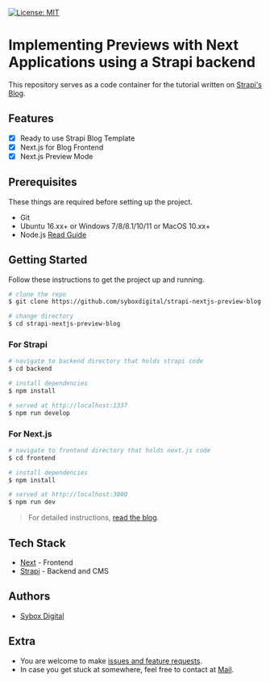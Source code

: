 [![License: MIT](https://img.shields.io/badge/License-MIT-yellow.svg)](https://opensource.org/licenses/MIT)

# Implementing Previews with Next Applications using a Strapi backend

This repository serves as a code container for the tutorial written on [Strapi's Blog](https://strapi.io/blog/implement-previews-with-next-applications-using-a-strapi-backend).

## Features

- [x] Ready to use Strapi Blog Template
- [x] Next.js for Blog Frontend 
- [x] Next.js Preview Mode

## Prerequisites

These things are required before setting up the project.

- Git
- Ubuntu 16.xx+ or Windows 7/8/8.1/10/11 or MacOS 10.xx+
- Node.js [Read Guide](https://www.digitalocean.com/community/tutorials/how-to-install-node-js-on-ubuntu-20-04)

## Getting Started

Follow these instructions to get the project up and running.

```bash
# clone the repo
$ git clone https://github.com/syboxdigital/strapi-nextjs-preview-blog.git

# change directory
$ cd strapi-nextjs-preview-blog
```

### For Strapi

```bash
# navigate to backend directory that holds strapi code
$ cd backend

# install dependencies
$ npm install

# served at http://localhost:1337
$ npm run develop
```

### For Next.js

```bash
# navigate to frontend directory that holds next.js code
$ cd frontend

# install dependencies
$ npm install

# served at http://localhost:3000
$ npm run dev
```

> For detailed instructions, [read the blog](https://strapi.io/blog/implement-previews-with-next-applications-using-a-strapi-backend).

## Tech Stack

* [Next](https://nextjs.org/) - Frontend
* [Strapi](https://strapi.io/) - Backend and CMS

## Authors

- [Sybox Digital](https://github.com/syboxdigital)

## Extra

- You are welcome to make [issues and feature requests](https://github.com/syboxdigital/strapi-nextjs-preview-blog/issues).
- In case you get stuck at somewhere, feel free to contact at [Mail](mailto:marktmunyaka@gmail.com).
